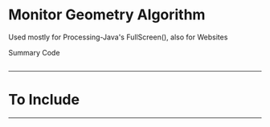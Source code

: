 # Monitor Geometry Algorithm
Used mostly for Processing-Java's FullScreen(), also for Websites

Summary Code

```

```

---

# To Include

---
